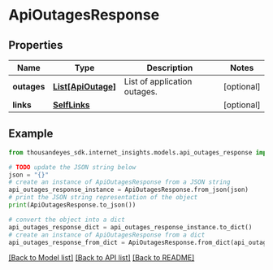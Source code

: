 # ApiOutagesResponse


## Properties

Name | Type | Description | Notes
------------ | ------------- | ------------- | -------------
**outages** | [**List[ApiOutage]**](ApiOutage.md) | List of application outages. | [optional] 
**links** | [**SelfLinks**](SelfLinks.md) |  | [optional] 

## Example

```python
from thousandeyes_sdk.internet_insights.models.api_outages_response import ApiOutagesResponse

# TODO update the JSON string below
json = "{}"
# create an instance of ApiOutagesResponse from a JSON string
api_outages_response_instance = ApiOutagesResponse.from_json(json)
# print the JSON string representation of the object
print(ApiOutagesResponse.to_json())

# convert the object into a dict
api_outages_response_dict = api_outages_response_instance.to_dict()
# create an instance of ApiOutagesResponse from a dict
api_outages_response_from_dict = ApiOutagesResponse.from_dict(api_outages_response_dict)
```
[[Back to Model list]](../README.md#documentation-for-models) [[Back to API list]](../README.md#documentation-for-api-endpoints) [[Back to README]](../README.md)


